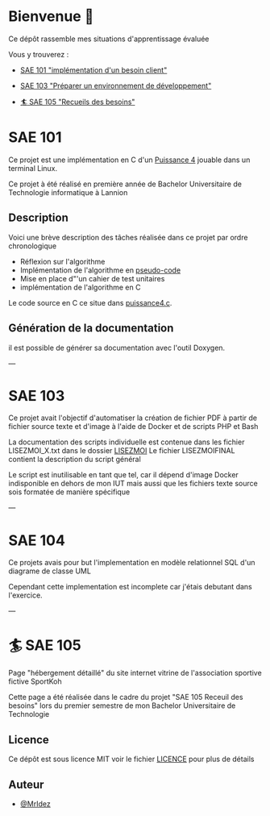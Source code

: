# Bienvenue 👋

Ce dépôt rassemble mes situations d'apprentissage évaluée  

Vous y trouverez :

* [SAE 101 "implémentation d'un besoin client"](#sae-101)

* [SAE 103 "Préparer un environnement de développement"](#sae-103)

* [ :surfer: SAE 105 "Recueils des besoins"](#sae-105)

# SAE 101

Ce projet est une implémentation en C d'un [Puissance 4](https://fr.wikipedia.org/wiki/Puissance_4) jouable dans un terminal Linux.

Ce projet à été réalisé en première année de Bachelor Universitaire de Technologie informatique à Lannion

## Description

Voici une brève description des tâches réalisée dans ce projet par ordre chronologique
* Réflexion sur l'algorithme
* Implémentation de l'algorithme en [pseudo-code](pseudocode.md)  
* Mise en place d"'un cahier de test unitaires
* implémentation de l'algorithme en C

Le code source en C ce situe dans [puissance4.c](puissance4.c). 


## Génération de la documentation
il est possible de générer sa documentation avec l'outil Doxygen.

— 

# SAE 103

Ce projet avait l'objectif d'automatiser la création de fichier PDF à partir de fichier source texte et d'image à l'aide de Docker et de scripts PHP et Bash

La documentation des scripts individuelle est contenue dans les fichier LISEZMOI_X.txt dans le dossier [LISEZMOI](./SAE103/LISEZMOI/)
Le fichier LISEZMOIFINAL contient la description du script général

Le script est inutilisable en tant que tel, car il dépend d'image Docker indisponible en dehors de mon IUT mais aussi que les fichiers texte source sois formatée de manière spécifique

—

# SAE 104

Ce projets avais pour but l'implementation en modèle relationnel SQL d'un diagrame de classe UML

Cependant cette implementation est incomplete car j'étais debutant dans l'exercice.

—

# :surfer: SAE 105

Page "hébergement détaillé" du site internet vitrine de l'association sportive fictive SportKoh

Cette page a été réalisée dans le cadre du projet "SAE 105 Receuil des besoins" lors du premier semestre de mon Bachelor Universitaire de Technologie

## Licence 

Ce dépôt est sous licence MIT voir le fichier [LICENCE](LICENCE) pour plus de détails

## Auteur

- [@MrIdez](https://www.github.com/MrIdez)
